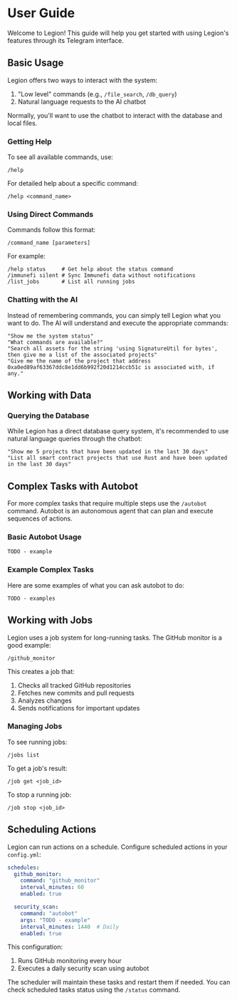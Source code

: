 # User Guide

Welcome to Legion! This guide will help you get started with using Legion's features through its Telegram interface.

## Basic Usage

Legion offers two ways to interact with the system:

1. "Low level" commands (e.g., `/file_search`, `/db_query`)
2. Natural language requests to the AI chatbot

Normally, you'll want to use the chatbot to interact with the database and local files.

### Getting Help

To see all available commands, use:
```
/help
```

For detailed help about a specific command:
```
/help <command_name>
```

### Using Direct Commands

Commands follow this format:
```
/command_name [parameters]
```

For example:
```
/help status     # Get help about the status command
/immunefi silent # Sync Immunefi data without notifications
/list_jobs       # List all running jobs
```

### Chatting with the AI

Instead of remembering commands, you can simply tell Legion what you want to do. The AI will understand and execute the appropriate commands:

```
"Show me the system status"
"What commands are available?"
"Search all assets for the string 'using SignatureUtil for bytes', then give me a list of the associated projects"
"Give me the name of the project that address 0xa0ed89af63367ddc8e1dd6b992f20d1214ccb51c is associated with, if any."

```

## Working with Data

### Querying the Database

While Legion has a direct database query system, it's recommended to use natural language queries through the chatbot:

```
"Show me 5 projects that have been updated in the last 30 days"
"List all smart contract projects that use Rust and have been updated in the last 30 days"
```

## Complex Tasks with Autobot

For more complex tasks that require multiple steps use the `/autobot` command. Autobot is an autonomous agent that can plan and execute sequences of actions.

### Basic Autobot Usage

```
TODO - example
```

### Example Complex Tasks

Here are some examples of what you can ask autobot to do:

```
TODO - examples
```

## Working with Jobs

Legion uses a job system for long-running tasks. The GitHub monitor is a good example:

```
/github_monitor
```

This creates a job that:
1. Checks all tracked GitHub repositories
2. Fetches new commits and pull requests
3. Analyzes changes
4. Sends notifications for important updates

### Managing Jobs

To see running jobs:
```
/jobs list
```

To get a job's result:
```
/job get <job_id>
```

To stop a running job:
```
/job stop <job_id>
```

## Scheduling Actions

Legion can run actions on a schedule. Configure scheduled actions in your `config.yml`:

```yaml
schedules:
  github_monitor:
    command: "github_monitor"
    interval_minutes: 60
    enabled: true

  security_scan:
    command: "autobot"
    args: "TODO - example"
    interval_minutes: 1440  # Daily
    enabled: true
```

This configuration:
1. Runs GitHub monitoring every hour
2. Executes a daily security scan using autobot

The scheduler will maintain these tasks and restart them if needed. You can check scheduled tasks status using the `/status` command.

